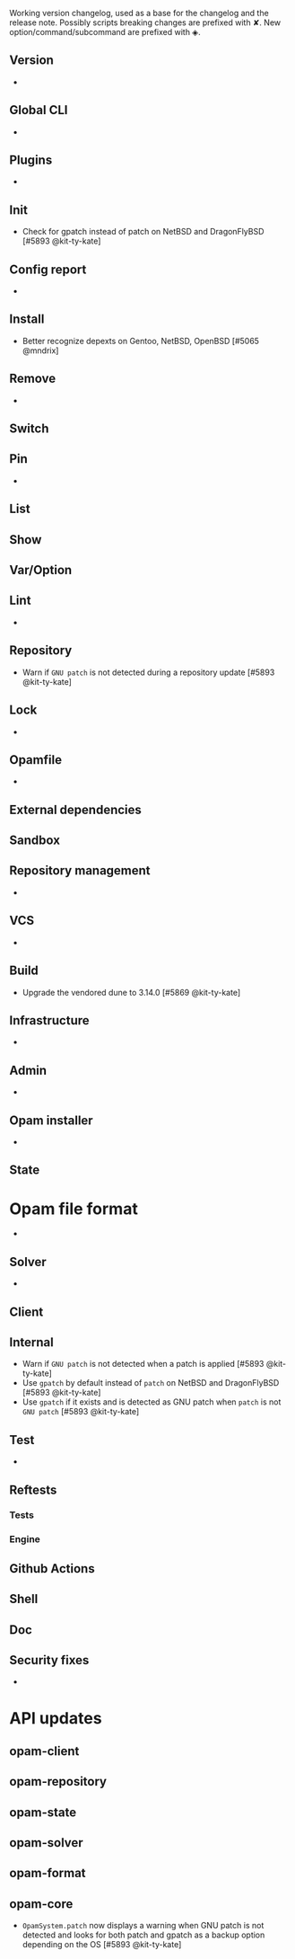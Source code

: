 Working version changelog, used as a base for the changelog and the release
note.
Possibly scripts breaking changes are prefixed with ✘.
New option/command/subcommand are prefixed with ◈.

## Version
  *

## Global CLI
  *

## Plugins
  *

## Init
  * Check for gpatch instead of patch on NetBSD and DragonFlyBSD [#5893 @kit-ty-kate]

## Config report
  *

## Install
  * Better recognize depexts on Gentoo, NetBSD, OpenBSD [#5065 @mndrix]

## Remove
  *

## Switch

## Pin
  *

## List

## Show

## Var/Option

## Lint
  *

## Repository
  * Warn if `GNU patch` is not detected during a repository update [#5893 @kit-ty-kate]

## Lock
  *

## Opamfile
  *

## External dependencies

## Sandbox

## Repository management
  *

## VCS
  *

## Build
  * Upgrade the vendored dune to 3.14.0 [#5869 @kit-ty-kate]

## Infrastructure
  *

## Admin
  *

## Opam installer
  *

## State

# Opam file format
  *

## Solver
  *

## Client

## Internal
  * Warn if `GNU patch` is not detected when a patch is applied [#5893 @kit-ty-kate]
  * Use `gpatch` by default instead of `patch` on NetBSD and DragonFlyBSD [#5893 @kit-ty-kate]
  * Use `gpatch` if it exists and is detected as GNU patch when `patch` is not `GNU patch` [#5893 @kit-ty-kate]

## Test
  *

## Reftests
### Tests
### Engine

## Github Actions

## Shell

## Doc

## Security fixes
  *

# API updates
## opam-client

## opam-repository

## opam-state

## opam-solver

## opam-format

## opam-core
  * `OpamSystem.patch` now displays a warning when GNU patch is not detected and looks for both patch and gpatch as a backup option depending on the OS [#5893 @kit-ty-kate]
